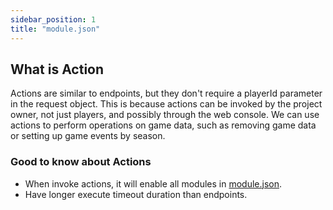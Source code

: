 ```yaml
---
sidebar_position: 1
title: "module.json"
---
```


## What is Action

Actions are similar to endpoints, but they don't require a playerId parameter in the request object. This is because actions can be invoked by the project owner, not just players, and possibly through the web console. We can use actions to perform operations on game data, such as removing game data or setting up game events by season.

### Good to know about Actions

- When invoke actions, it will enable all modules in [module.json](/in-depth/module.json).
- Have longer execute timeout duration than endpoints.
